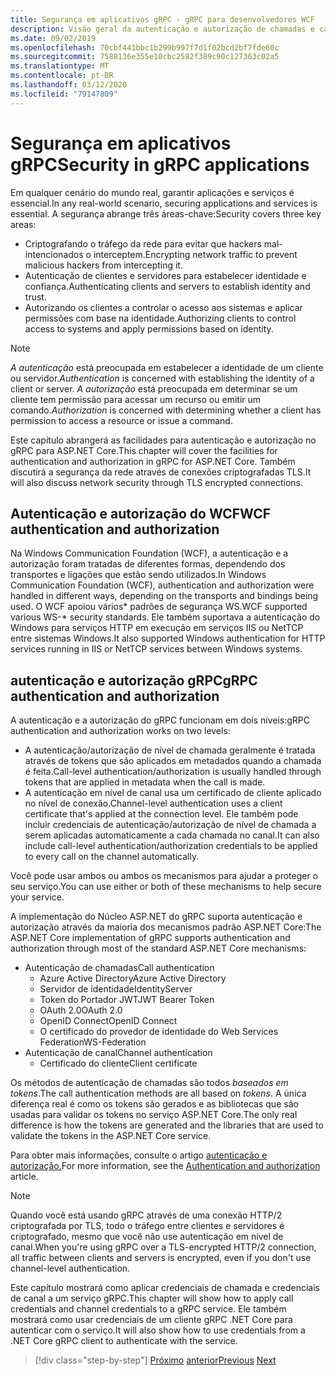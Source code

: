 ```yaml
---
title: Segurança em aplicativos gRPC - gRPC para desenvolvedores WCF
description: Visão geral da autenticação e autorização de chamadas e canais no gRPC.
ms.date: 09/02/2019
ms.openlocfilehash: 70cbf441bbc1b299b997f7d1f02bcd2bf7fde60c
ms.sourcegitcommit: 7588136e355e10cbc2582f389c90c127363c02a5
ms.translationtype: MT
ms.contentlocale: pt-BR
ms.lasthandoff: 03/12/2020
ms.locfileid: "79147809"
---
```

# <a name="security-in-grpc-applications"></a><span data-ttu-id="0c047-103">Segurança em aplicativos gRPC</span><span class="sxs-lookup"><span data-stu-id="0c047-103">Security in gRPC applications</span></span>

<span data-ttu-id="0c047-104">Em qualquer cenário do mundo real, garantir aplicações e serviços é essencial.</span><span class="sxs-lookup"><span data-stu-id="0c047-104">In any real-world scenario, securing applications and services is essential.</span></span> <span data-ttu-id="0c047-105">A segurança abrange três áreas-chave:</span><span class="sxs-lookup"><span data-stu-id="0c047-105">Security covers three key areas:</span></span>

* <span data-ttu-id="0c047-106">Criptografando o tráfego da rede para evitar que hackers mal-intencionados o interceptem.</span><span class="sxs-lookup"><span data-stu-id="0c047-106">Encrypting network traffic to prevent malicious hackers from intercepting it.</span></span>
* <span data-ttu-id="0c047-107">Autenticação de clientes e servidores para estabelecer identidade e confiança.</span><span class="sxs-lookup"><span data-stu-id="0c047-107">Authenticating clients and servers to establish identity and trust.</span></span>
* <span data-ttu-id="0c047-108">Autorizando os clientes a controlar o acesso aos sistemas e aplicar permissões com base na identidade.</span><span class="sxs-lookup"><span data-stu-id="0c047-108">Authorizing clients to control access to systems and apply permissions based on identity.</span></span>

> [!NOTE]
> <span data-ttu-id="0c047-109">*A autenticação* está preocupada em estabelecer a identidade de um cliente ou servidor.</span><span class="sxs-lookup"><span data-stu-id="0c047-109">*Authentication* is concerned with establishing the identity of a client or server.</span></span> <span data-ttu-id="0c047-110">*A autorização* está preocupada em determinar se um cliente tem permissão para acessar um recurso ou emitir um comando.</span><span class="sxs-lookup"><span data-stu-id="0c047-110">*Authorization* is concerned with determining whether a client has permission to access a resource or issue a command.</span></span>

<span data-ttu-id="0c047-111">Este capítulo abrangerá as facilidades para autenticação e autorização no gRPC para ASP.NET Core.</span><span class="sxs-lookup"><span data-stu-id="0c047-111">This chapter will cover the facilities for authentication and authorization in gRPC for ASP.NET Core.</span></span> <span data-ttu-id="0c047-112">Também discutirá a segurança da rede através de conexões criptografadas TLS.</span><span class="sxs-lookup"><span data-stu-id="0c047-112">It will also discuss network security through TLS encrypted connections.</span></span>

## <a name="wcf-authentication-and-authorization"></a><span data-ttu-id="0c047-113">Autenticação e autorização do WCF</span><span class="sxs-lookup"><span data-stu-id="0c047-113">WCF authentication and authorization</span></span>

<span data-ttu-id="0c047-114">Na Windows Communication Foundation (WCF), a autenticação e a autorização foram tratadas de diferentes formas, dependendo dos transportes e ligações que estão sendo utilizados.</span><span class="sxs-lookup"><span data-stu-id="0c047-114">In Windows Communication Foundation (WCF), authentication and authorization were handled in different ways, depending on the transports and bindings being used.</span></span> <span data-ttu-id="0c047-115">O WCF apoiou vários\* padrões de segurança WS.</span><span class="sxs-lookup"><span data-stu-id="0c047-115">WCF supported various WS-\* security standards.</span></span> <span data-ttu-id="0c047-116">Ele também suportava a autenticação do Windows para serviços HTTP em execução em serviços IIS ou NetTCP entre sistemas Windows.</span><span class="sxs-lookup"><span data-stu-id="0c047-116">It also supported Windows authentication for HTTP services running in IIS or NetTCP services between Windows systems.</span></span>

## <a name="grpc-authentication-and-authorization"></a><span data-ttu-id="0c047-117">autenticação e autorização gRPC</span><span class="sxs-lookup"><span data-stu-id="0c047-117">gRPC authentication and authorization</span></span>

<span data-ttu-id="0c047-118">A autenticação e a autorização do gRPC funcionam em dois níveis:</span><span class="sxs-lookup"><span data-stu-id="0c047-118">gRPC authentication and authorization works on two levels:</span></span>

* <span data-ttu-id="0c047-119">A autenticação/autorização de nível de chamada geralmente é tratada através de tokens que são aplicados em metadados quando a chamada é feita.</span><span class="sxs-lookup"><span data-stu-id="0c047-119">Call-level authentication/authorization is usually handled through tokens that are applied in metadata when the call is made.</span></span>
* <span data-ttu-id="0c047-120">A autenticação em nível de canal usa um certificado de cliente aplicado no nível de conexão.</span><span class="sxs-lookup"><span data-stu-id="0c047-120">Channel-level authentication uses a client certificate that's applied at the connection level.</span></span> <span data-ttu-id="0c047-121">Ele também pode incluir credenciais de autenticação/autorização de nível de chamada a serem aplicadas automaticamente a cada chamada no canal.</span><span class="sxs-lookup"><span data-stu-id="0c047-121">It can also include call-level authentication/authorization credentials to be applied to every call on the channel automatically.</span></span>

<span data-ttu-id="0c047-122">Você pode usar ambos ou ambos os mecanismos para ajudar a proteger o seu serviço.</span><span class="sxs-lookup"><span data-stu-id="0c047-122">You can use either or both of these mechanisms to help secure your service.</span></span>

<span data-ttu-id="0c047-123">A implementação do Núcleo ASP.NET do gRPC suporta autenticação e autorização através da maioria dos mecanismos padrão ASP.NET Core:</span><span class="sxs-lookup"><span data-stu-id="0c047-123">The ASP.NET Core implementation of gRPC supports authentication and authorization through most of the standard ASP.NET Core mechanisms:</span></span>

- <span data-ttu-id="0c047-124">Autenticação de chamadas</span><span class="sxs-lookup"><span data-stu-id="0c047-124">Call authentication</span></span>
  - <span data-ttu-id="0c047-125">Azure Active Directory</span><span class="sxs-lookup"><span data-stu-id="0c047-125">Azure Active Directory</span></span>
  - <span data-ttu-id="0c047-126">Servidor de identidade</span><span class="sxs-lookup"><span data-stu-id="0c047-126">IdentityServer</span></span>
  - <span data-ttu-id="0c047-127">Token do Portador JWT</span><span class="sxs-lookup"><span data-stu-id="0c047-127">JWT Bearer Token</span></span>
  - <span data-ttu-id="0c047-128">OAuth 2.0</span><span class="sxs-lookup"><span data-stu-id="0c047-128">OAuth 2.0</span></span>
  - <span data-ttu-id="0c047-129">OpenID Connect</span><span class="sxs-lookup"><span data-stu-id="0c047-129">OpenID Connect</span></span>
  - <span data-ttu-id="0c047-130">O certificado do provedor de identidade do Web Services Federation</span><span class="sxs-lookup"><span data-stu-id="0c047-130">WS-Federation</span></span>
- <span data-ttu-id="0c047-131">Autenticação de canal</span><span class="sxs-lookup"><span data-stu-id="0c047-131">Channel authentication</span></span>
  - <span data-ttu-id="0c047-132">Certificado do cliente</span><span class="sxs-lookup"><span data-stu-id="0c047-132">Client certificate</span></span>

<span data-ttu-id="0c047-133">Os métodos de autenticação de chamadas são todos *baseados em tokens*.</span><span class="sxs-lookup"><span data-stu-id="0c047-133">The call authentication methods are all based on *tokens*.</span></span> <span data-ttu-id="0c047-134">A única diferença real é como os tokens são gerados e as bibliotecas que são usadas para validar os tokens no serviço ASP.NET Core.</span><span class="sxs-lookup"><span data-stu-id="0c047-134">The only real difference is how the tokens are generated and the libraries that are used to validate the tokens in the ASP.NET Core service.</span></span>

<span data-ttu-id="0c047-135">Para obter mais informações, consulte o artigo [autenticação e autorização.](/aspnet/core/grpc/authn-and-authz)</span><span class="sxs-lookup"><span data-stu-id="0c047-135">For more information, see the [Authentication and authorization](/aspnet/core/grpc/authn-and-authz) article.</span></span>

> [!NOTE]
> <span data-ttu-id="0c047-136">Quando você está usando gRPC através de uma conexão HTTP/2 criptografada por TLS, todo o tráfego entre clientes e servidores é criptografado, mesmo que você não use autenticação em nível de canal.</span><span class="sxs-lookup"><span data-stu-id="0c047-136">When you're using gRPC over a TLS-encrypted HTTP/2 connection, all traffic between clients and servers is encrypted, even if you don't use channel-level authentication.</span></span>

<span data-ttu-id="0c047-137">Este capítulo mostrará como aplicar credenciais de chamada e credenciais de canal a um serviço gRPC.</span><span class="sxs-lookup"><span data-stu-id="0c047-137">This chapter will show how to apply call credentials and channel credentials to a gRPC service.</span></span> <span data-ttu-id="0c047-138">Ele também mostrará como usar credenciais de um cliente gRPC .NET Core para autenticar com o serviço.</span><span class="sxs-lookup"><span data-stu-id="0c047-138">It will also show how to use credentials from a .NET Core gRPC client to authenticate with the service.</span></span>

>[!div class="step-by-step"]
><span data-ttu-id="0c047-139">[Próximo](client-libraries.md)
>[anterior](call-credentials.md)</span><span class="sxs-lookup"><span data-stu-id="0c047-139">[Previous](client-libraries.md)
[Next](call-credentials.md)</span></span>
